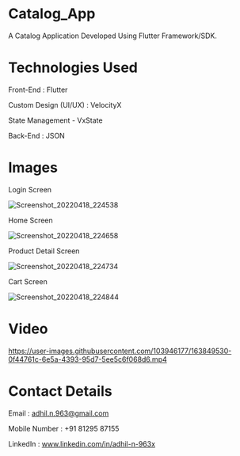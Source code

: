 # Catalog_App

A Catalog Application Developed Using Flutter Framework/SDK.


# Technologies Used 

Front-End : Flutter

Custom Design (UI/UX) : VelocityX

State Management - VxState

Back-End : JSON


# Images

Login Screen

![Screenshot_20220418_224538](https://user-images.githubusercontent.com/103946177/163847052-1469df0f-8e89-4ae8-8197-ebc19938c12e.png)


Home Screen

![Screenshot_20220418_224658](https://user-images.githubusercontent.com/103946177/163847431-97e0afd7-8835-4fcc-a0be-9fb0a57e511c.png)


Product Detail Screen

![Screenshot_20220418_224734](https://user-images.githubusercontent.com/103946177/163847582-41ca1fb2-028a-4e09-a9bb-a372d347214d.png)


Cart Screen

![Screenshot_20220418_224844](https://user-images.githubusercontent.com/103946177/163847668-6dd79636-b7a0-43f3-8c7f-7aded8b1b90c.png)


# Video

https://user-images.githubusercontent.com/103946177/163849530-0f44761c-6e5a-4393-95d7-5ee5c6f068d6.mp4


# Contact Details

Email : adhil.n.963@gmail.com

Mobile Number : +91 81295 87155

LinkedIn : www.linkedin.com/in/adhil-n-963x
